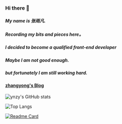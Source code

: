 ### Hi there 👋

<!--
**ynzy/ynzy** is a ✨ _special_ ✨ repository because its `README.md` (this file) appears on your GitHub profile.

Here are some ideas to get you started:

- 🔭 I’m currently working on ...
- 🌱 I’m currently learning ...
- 👯 I’m looking to collaborate on ...
- 🤔 I’m looking for help with ...
- 💬 Ask me about ...
- 📫 How to reach me: ...
- 😄 Pronouns: ...
- ⚡ Fun fact: ...
-->

##### My name is 张雨凡. 
#####  Recording my bits and pieces here。  
#####  I decided to become a qualified front-end developer
#####  Maybe I am not good enough.  
#####  but fortunately I am still working hard.     

#### [zhangyong's Blog](https://ynzy.github.io/yufanBlog/)

![ynzy's GitHub stats](https://github-readme-stats.vercel.app/api?username=ynzy&show_icons=true&theme=flag-india&hide=prs,issues,contribs)

![Top Langs](https://github-readme-stats.vercel.app/api/top-langs/?username=ynzy&layout=compact)

[![Readme Card](https://github-readme-stats.vercel.app/api/pin/?username=ynzy&repo=vue3-h5-template)](https://github.com/ynzy/vue3-h5-template)
